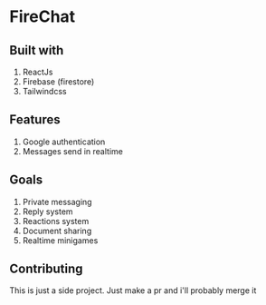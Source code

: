 




# FireChat

## Built with
1. ReactJs
2. Firebase (firestore)
3. Tailwindcss

## Features
1. Google authentication
2. Messages send in realtime

## Goals
1. Private messaging
2. Reply system
3. Reactions system
4. Document sharing
5. Realtime minigames

## Contributing
This is just a side project. Just make a pr and i'll probably merge it

